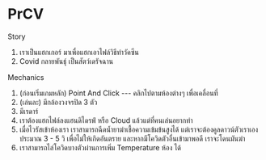 # PrCV

Story
1. เราเป็นแฮกเกอร์ มาเพื่อแฮกเอาไฟล์วิธีทำวัคซีน
2. Covid กลายพันธ์ุ เป็นสัตว์เดรัจฉาน

Mechanics
1. (ก่อนเริ่มเกมหลัก) Point And Click --- คลิกไปตามห้องต่างๆ เพื่อเคลื่อนที่
2. (เล่นละ) มีกล้องวงจรปิด 3 ตัว
3. มีเรดาร์
4. เราต้องแฮกไฟล์ลงแฮนดิไดรฟ์ หรือ Cloud แล้วแต่ที่คนเล่นอยากทำ
5. เมื่อไวรัสเข้าห้องเรา เราสามารถฉีดน้ำยาฆ่าเชื้อความเข้มข้นสูงได้ แต่เราจะต้องคูลดาวน์ตัวเราเองประมาณ 3 - 5 วิ เพื่อไม่ให้เกิดอันตราย และหากมีโควิดตัวอื่นเข้ามาพอดี เราจะโดนมันฆ่า
6. เราสามารถไล่โควิดบางตัวผ่านการเพิ่ม Temperature ห้อง ได้
